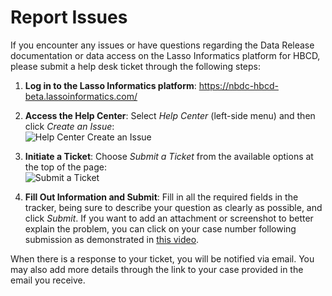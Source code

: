 # Report Issues

<p>If you encounter any issues or have questions regarding the Data Release documentation or data access on the Lasso Informatics platform for HBCD, please submit a help desk ticket through the following steps:</p>

<ol>
  <p>
  <li><strong>Log in to the Lasso Informatics platform</strong>: <a href="https://nbdc-hbcd-beta.lassoinformatics.com/">https://nbdc-hbcd-beta.lassoinformatics.com/</a></li>
  </p>
  <p>
  <li><strong>Access the Help Center</strong>: Select <em>Help Center</em> (left-side menu) and then click <em>Create an Issue</em>: <br><img src="../../images/reportissue/reportissue_1.png" alt="Help Center Create an Issue"></li>
  </p>
  <p>
  <li><strong>Initiate a Ticket</strong>: Choose <em>Submit a Ticket</em> from the available options at the top of the page: <br><img src="../../images/reportissue/reportissue_2.png" alt="Submit a Ticket"></li>
  </p>
  <p>
  <li><strong>Fill Out Information and Submit</strong>: Fill in all the required fields in the tracker, being sure to describe your question as clearly as possible, and click <em>Submit</em>. If you want to add an attachment or screenshot to better explain the problem, you can click on your case number following submission as demonstrated in <a href="../../images/reportissue/reportissue.mov">this video</a>.</li>
  </p>
</ol>

<p>When there is a response to your ticket, you will be notified via email. You may also add more details through the link to your case provided in the email you receive.</p>

